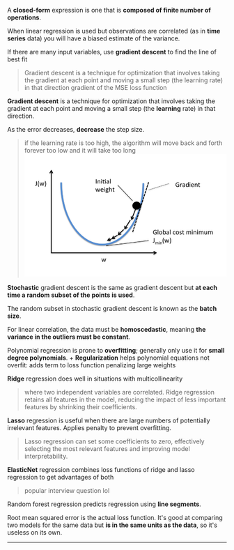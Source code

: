 A **closed-form** expression is one that is **composed of finite number of operations**.

When linear regression is used but observations are correlated (as in **time series** data) you will have a biased estimate of the variance.

If there are many input variables, use **gradient descent** to find the line of best fit
> Gradient descent is a technique for optimization that involves taking the gradient at each point and moving a small step (the learning rate) in that direction
> gradient of the MSE loss function

**Gradient descent** is a technique for optimization that involves taking the gradient at each point and moving a small step (the **learning** rate) in that direction.

As the error decreases, **decrease** the step size.
> if the learning rate is too high, the algorithm will move back and forth forever
> too low and it will take too long
> ![](z_attachments/Pasted%20image%2020250408142727.png)

**Stochastic** gradient descent is the same as gradient descent but **at each time a random subset of the points is used**.

The random subset in stochastic gradient descent is known as the **batch size**.

For linear correlation, the data must be **homoscedastic**, meaning **the variance in the outliers must be constant**.

Polynomial regression is prone to **overfitting**; generally only use it for **small degree polynomials**. 
+
**Regularization** helps polynomial equations not overfit: adds term to loss function penalizing large weights

**Ridge** regression does well in situations with multicollinearity
> where two independent variables are correlated.
> Ridge regression retains all features in the model, reducing the impact of less important features by shrinking their coefficients.	

**Lasso** regression is useful when there are large numbers of potentially irrelevant features. Applies penalty to prevent overfitting.
> Lasso regression can set some coefficients to zero, effectively selecting the most relevant features and improving model interpretability.

**ElasticNet** regression combines loss functions of ridge and lasso regression to get advantages of both
> popular interview question lol

Random forest regression predicts regression using **line segments**.

Root mean squared error is the actual loss function.
It's good at comparing two models for the same data but **is in the same units as the data**, so it's useless on its own.

***
